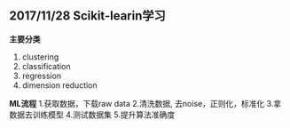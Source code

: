 ## 2017/11/28 Scikit-learin学习

**主要分类**
1. clustering
2. classification
3. regression
4. dimension reduction

**ML流程**
1.获取数据，下载raw data
2.清洗数据, 去noise，正则化，标准化
3.拿数据去训练模型
4.测试数据集
5.提升算法准确度


